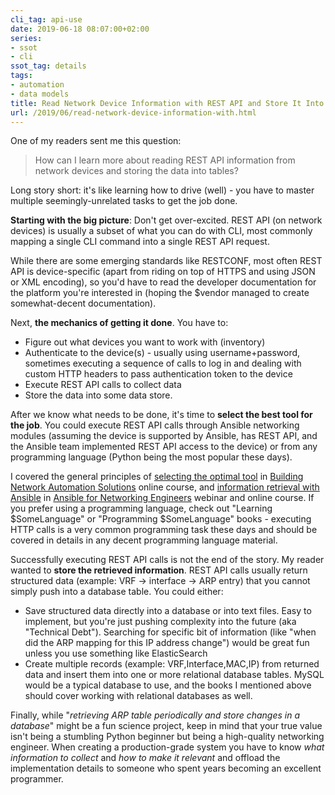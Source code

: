 ```yaml
---
cli_tag: api-use
date: 2019-06-18 08:07:00+02:00
series:
- ssot
- cli
ssot_tag: details
tags:
- automation
- data models
title: Read Network Device Information with REST API and Store It Into a Database
url: /2019/06/read-network-device-information-with.html
---
```

One of my readers sent me this question:

> How can I learn more about reading REST API information from network devices and storing the data into tables?

Long story short: it's like learning how to drive (well) - you have to master multiple seemingly-unrelated tasks to get the job done.
<!--more-->
**Starting with the big picture**: Don't get over-excited. REST API (on network devices) is usually a subset of what you can do with CLI, most commonly mapping a single CLI command into a single REST API request.

While there are some emerging standards like RESTCONF, most often REST API is device-specific (apart from riding on top of HTTPS and using JSON or XML encoding), so you'd have to read the developer documentation for the platform you're interested in (hoping the \$vendor managed to create somewhat-decent documentation).

Next, **the mechanics of getting it done**. You have to:

-   Figure out what devices you want to work with (inventory)
-   Authenticate to the device(s) - usually using username+password, sometimes executing a sequence of calls to log in and dealing with custom HTTP headers to pass authentication token to the device
-   Execute REST API calls to collect data
-   Store the data into some data store.

After we know what needs to be done, it's time to **select the best tool for the job**. You could execute REST API calls through Ansible networking modules (assuming the device is supported by Ansible, has REST API, and the Ansible team implemented REST API access to the device) or from any programming language (Python being the most popular these days).

I covered the general principles of [selecting the optimal tool](https://my.ipspace.net/bin/list?id=NetAutSol&module=1#M1S4A) in [Building Network Automation Solutions](https://www.ipspace.net/Building_Network_Automation_Solutions) online course, and [information retrieval with Ansible](https://my.ipspace.net/bin/list?id=Ansible#NET_CMD) in [Ansible for Networking Engineers](https://www.ipspace.net/Ansible_for_Networking_Engineers) webinar and online course. If you prefer using a programming language, check out "Learning \$SomeLanguage" or "Programming \$SomeLanguage" books - executing HTTP calls is a very common programming task these days and should be covered in details in any decent programming language material.

Successfully executing REST API calls is not the end of the story. My reader wanted to **store the retrieved information**. REST API calls usually return structured data (example: VRF -\> interface -\> ARP entry) that you cannot simply push into a database table. You could either:

-   Save structured data directly into a database or into text files. Easy to implement, but you're just pushing complexity into the future (aka "Technical Debt"). Searching for specific bit of information (like "when did the ARP mapping for this IP address change") would be great fun unless you use something like ElasticSearch
-   Create multiple records (example: VRF,Interface,MAC,IP) from returned data and insert them into one or more relational database tables. MySQL would be a typical database to use, and the books I mentioned above should cover working with relational databases as well.

Finally, while "*retrieving ARP table periodically and store changes in a database*" might be a fun science project, keep in mind that your true value isn't being a stumbling Python beginner but being a high-quality networking engineer. When creating a production-grade system you have to know *what information to collect* and *how to make it relevant* and offload the implementation details to someone who spent years becoming an excellent programmer.
